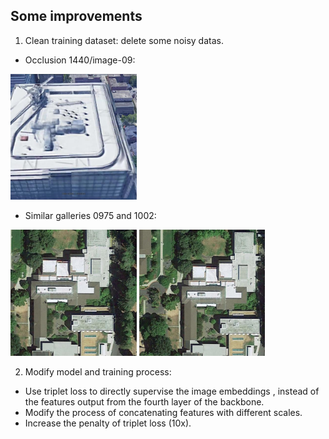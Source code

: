 ## Some improvements

1. Clean training dataset: delete some noisy datas. 

- Occlusion 1440/image-09:

<img src='../images/image-09.jpeg' width=40% />

- Similar galleries 0975 and 1002:

<img src = '../images/0975.jpg' width=40% /> 

<img src = '../images/1002.jpg' width=40%  />

2. Modify model and training process:
- Use triplet loss to directly supervise the image embeddings , instead of the features output from the fourth layer of the backbone.
- Modify the process of concatenating features with different scales.
- Increase the penalty of triplet loss (10x).
